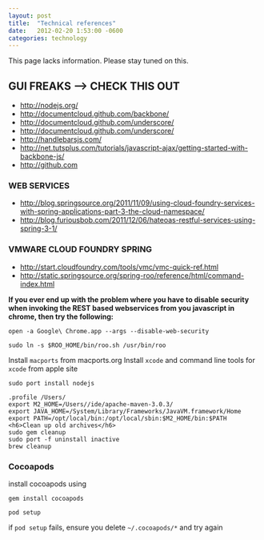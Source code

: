 ```yaml
---
layout: post
title:  "Technical references"
date:   2012-02-20 1:53:00 -0600
categories: technology
---
```


This page lacks information. Please stay tuned on this.

## GUI FREAKS --&gt; CHECK THIS OUT
-	http://nodejs.org/
-	http://documentcloud.github.com/backbone/
-	http://documentcloud.github.com/underscore/
-	http://documentcloud.github.com/underscore/
-	http://handlebarsjs.com/
-	http://net.tutsplus.com/tutorials/javascript-ajax/getting-started-with-backbone-js/
-	http://github.com

### WEB SERVICES
- http://blog.springsource.org/2011/11/09/using-cloud-foundry-services-with-spring-applications-part-3-the-cloud-namespace/
- http://blog.furiousbob.com/2011/12/06/hateoas-restful-services-using-spring-3-1/

### VMWARE CLOUD FOUNDRY SPRING
- http://start.cloudfoundry.com/tools/vmc/vmc-quick-ref.html
- http://static.springsource.org/spring-roo/reference/html/command-index.html

**If you ever end up with the problem where you have to disable security when invoking the REST based webservices from you javascript in chrome, then try the following:**

`open -a Google\ Chrome.app --args --disable-web-security`

`sudo ln -s $ROO_HOME/bin/roo.sh /usr/bin/roo`

Install `macports` from macports.org
Install `xcode` and command line tools for `xcode` from apple site

`sudo port install nodejs`

```
.profile /Users/
export M2_HOME=/Users//ide/apache-maven-3.0.3/
export JAVA_HOME=/System/Library/Frameworks/JavaVM.framework/Home
export PATH=/opt/local/bin:/opt/local/sbin:$M2_HOME/bin:$PATH
<h6>Clean up old archives</h6>
sudo gem cleanup
sudo port -f uninstall inactive
brew cleanup
```

### Cocoapods
install cocoapods using

```
gem install cocoapods

pod setup
```

if `pod setup` fails, ensure you delete `~/.cocoapods/*` and try again
